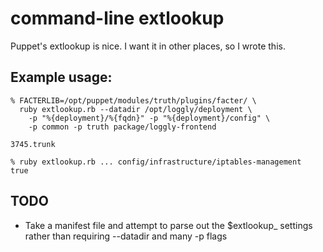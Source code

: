 # command-line extlookup

Puppet's extlookup is nice. I want it in other places, so I wrote this.

## Example usage:

    % FACTERLIB=/opt/puppet/modules/truth/plugins/facter/ \
      ruby extlookup.rb --datadir /opt/loggly/deployment \
        -p "%{deployment}/%{fqdn}" -p "%{deployment}/config" \
        -p common -p truth package/loggly-frontend

    3745.trunk

    % ruby extlookup.rb ... config/infrastructure/iptables-management
    true

## TODO

* Take a manifest file and attempt to parse out the $extlookup_ settings rather than requiring --datadir and many -p flags
